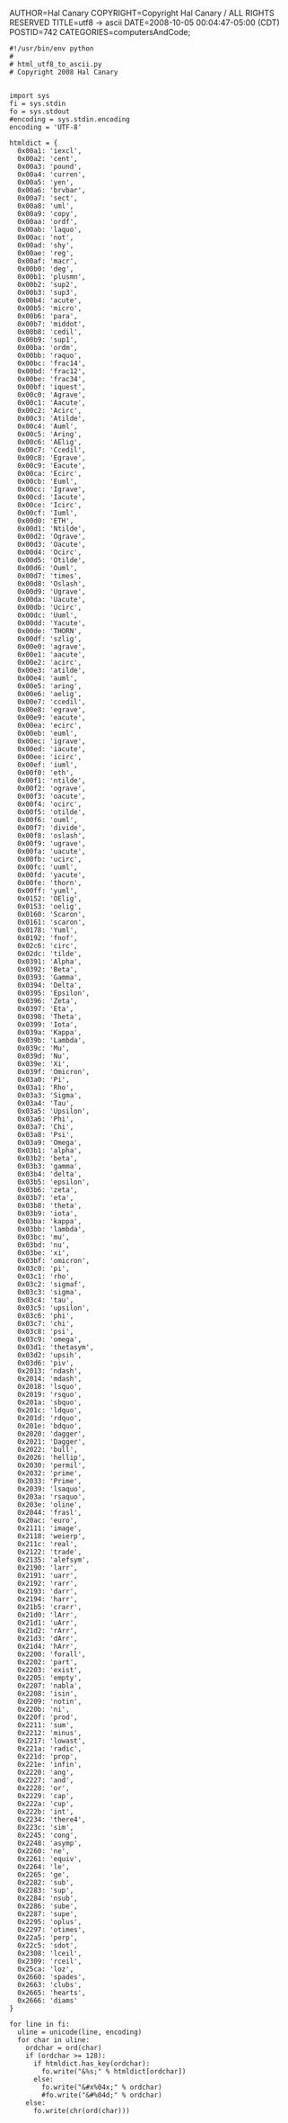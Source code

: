 AUTHOR=Hal Canary
COPYRIGHT=Copyright Hal Canary / ALL RIGHTS RESERVED
TITLE=utf8 → ascii
DATE=2008-10-05 00:04:47-05:00 (CDT)
POSTID=742
CATEGORIES=computersAndCode;

    #!/usr/bin/env python
    #
    # html_utf8_to_ascii.py
    # Copyright 2008 Hal Canary
    
    
    import sys
    fi = sys.stdin
    fo = sys.stdout
    #encoding = sys.stdin.encoding
    encoding = 'UTF-8'
    
    htmldict = {
      0x00a1: 'iexcl',
      0x00a2: 'cent',
      0x00a3: 'pound',
      0x00a4: 'curren',
      0x00a5: 'yen',
      0x00a6: 'brvbar',
      0x00a7: 'sect',
      0x00a8: 'uml',
      0x00a9: 'copy',
      0x00aa: 'ordf',
      0x00ab: 'laquo',
      0x00ac: 'not',
      0x00ad: 'shy',
      0x00ae: 'reg',
      0x00af: 'macr',
      0x00b0: 'deg',
      0x00b1: 'plusmn',
      0x00b2: 'sup2',
      0x00b3: 'sup3',
      0x00b4: 'acute',
      0x00b5: 'micro',
      0x00b6: 'para',
      0x00b7: 'middot',
      0x00b8: 'cedil',
      0x00b9: 'sup1',
      0x00ba: 'ordm',
      0x00bb: 'raquo',
      0x00bc: 'frac14',
      0x00bd: 'frac12',
      0x00be: 'frac34',
      0x00bf: 'iquest',
      0x00c0: 'Agrave',
      0x00c1: 'Aacute',
      0x00c2: 'Acirc',
      0x00c3: 'Atilde',
      0x00c4: 'Auml',
      0x00c5: 'Aring',
      0x00c6: 'AElig',
      0x00c7: 'Ccedil',
      0x00c8: 'Egrave',
      0x00c9: 'Eacute',
      0x00ca: 'Ecirc',
      0x00cb: 'Euml',
      0x00cc: 'Igrave',
      0x00cd: 'Iacute',
      0x00ce: 'Icirc',
      0x00cf: 'Iuml',
      0x00d0: 'ETH',
      0x00d1: 'Ntilde',
      0x00d2: 'Ograve',
      0x00d3: 'Oacute',
      0x00d4: 'Ocirc',
      0x00d5: 'Otilde',
      0x00d6: 'Ouml',
      0x00d7: 'times',
      0x00d8: 'Oslash',
      0x00d9: 'Ugrave',
      0x00da: 'Uacute',
      0x00db: 'Ucirc',
      0x00dc: 'Uuml',
      0x00dd: 'Yacute',
      0x00de: 'THORN',
      0x00df: 'szlig',
      0x00e0: 'agrave',
      0x00e1: 'aacute',
      0x00e2: 'acirc',
      0x00e3: 'atilde',
      0x00e4: 'auml',
      0x00e5: 'aring',
      0x00e6: 'aelig',
      0x00e7: 'ccedil',
      0x00e8: 'egrave',
      0x00e9: 'eacute',
      0x00ea: 'ecirc',
      0x00eb: 'euml',
      0x00ec: 'igrave',
      0x00ed: 'iacute',
      0x00ee: 'icirc',
      0x00ef: 'iuml',
      0x00f0: 'eth',
      0x00f1: 'ntilde',
      0x00f2: 'ograve',
      0x00f3: 'oacute',
      0x00f4: 'ocirc',
      0x00f5: 'otilde',
      0x00f6: 'ouml',
      0x00f7: 'divide',
      0x00f8: 'oslash',
      0x00f9: 'ugrave',
      0x00fa: 'uacute',
      0x00fb: 'ucirc',
      0x00fc: 'uuml',
      0x00fd: 'yacute',
      0x00fe: 'thorn',
      0x00ff: 'yuml',
      0x0152: 'OElig',
      0x0153: 'oelig',
      0x0160: 'Scaron',
      0x0161: 'scaron',
      0x0178: 'Yuml',
      0x0192: 'fnof',
      0x02c6: 'circ',
      0x02dc: 'tilde',
      0x0391: 'Alpha',
      0x0392: 'Beta',
      0x0393: 'Gamma',
      0x0394: 'Delta',
      0x0395: 'Epsilon',
      0x0396: 'Zeta',
      0x0397: 'Eta',
      0x0398: 'Theta',
      0x0399: 'Iota',
      0x039a: 'Kappa',
      0x039b: 'Lambda',
      0x039c: 'Mu',
      0x039d: 'Nu',
      0x039e: 'Xi',
      0x039f: 'Omicron',
      0x03a0: 'Pi',
      0x03a1: 'Rho',
      0x03a3: 'Sigma',
      0x03a4: 'Tau',
      0x03a5: 'Upsilon',
      0x03a6: 'Phi',
      0x03a7: 'Chi',
      0x03a8: 'Psi',
      0x03a9: 'Omega',
      0x03b1: 'alpha',
      0x03b2: 'beta',
      0x03b3: 'gamma',
      0x03b4: 'delta',
      0x03b5: 'epsilon',
      0x03b6: 'zeta',
      0x03b7: 'eta',
      0x03b8: 'theta',
      0x03b9: 'iota',
      0x03ba: 'kappa',
      0x03bb: 'lambda',
      0x03bc: 'mu',
      0x03bd: 'nu',
      0x03be: 'xi',
      0x03bf: 'omicron',
      0x03c0: 'pi',
      0x03c1: 'rho',
      0x03c2: 'sigmaf',
      0x03c3: 'sigma',
      0x03c4: 'tau',
      0x03c5: 'upsilon',
      0x03c6: 'phi',
      0x03c7: 'chi',
      0x03c8: 'psi',
      0x03c9: 'omega',
      0x03d1: 'thetasym',
      0x03d2: 'upsih',
      0x03d6: 'piv',
      0x2013: 'ndash',
      0x2014: 'mdash',
      0x2018: 'lsquo',
      0x2019: 'rsquo',
      0x201a: 'sbquo',
      0x201c: 'ldquo',
      0x201d: 'rdquo',
      0x201e: 'bdquo',
      0x2020: 'dagger',
      0x2021: 'Dagger',
      0x2022: 'bull',
      0x2026: 'hellip',
      0x2030: 'permil',
      0x2032: 'prime',
      0x2033: 'Prime',
      0x2039: 'lsaquo',
      0x203a: 'rsaquo',
      0x203e: 'oline',
      0x2044: 'frasl',
      0x20ac: 'euro',
      0x2111: 'image',
      0x2118: 'weierp',
      0x211c: 'real',
      0x2122: 'trade',
      0x2135: 'alefsym',
      0x2190: 'larr',
      0x2191: 'uarr',
      0x2192: 'rarr',
      0x2193: 'darr',
      0x2194: 'harr',
      0x21b5: 'crarr',
      0x21d0: 'lArr',
      0x21d1: 'uArr',
      0x21d2: 'rArr',
      0x21d3: 'dArr',
      0x21d4: 'hArr',
      0x2200: 'forall',
      0x2202: 'part',
      0x2203: 'exist',
      0x2205: 'empty',
      0x2207: 'nabla',
      0x2208: 'isin',
      0x2209: 'notin',
      0x220b: 'ni',
      0x220f: 'prod',
      0x2211: 'sum',
      0x2212: 'minus',
      0x2217: 'lowast',
      0x221a: 'radic',
      0x221d: 'prop',
      0x221e: 'infin',
      0x2220: 'ang',
      0x2227: 'and',
      0x2228: 'or',
      0x2229: 'cap',
      0x222a: 'cup',
      0x222b: 'int',
      0x2234: 'there4',
      0x223c: 'sim',
      0x2245: 'cong',
      0x2248: 'asymp',
      0x2260: 'ne',
      0x2261: 'equiv',
      0x2264: 'le',
      0x2265: 'ge',
      0x2282: 'sub',
      0x2283: 'sup',
      0x2284: 'nsub',
      0x2286: 'sube',
      0x2287: 'supe',
      0x2295: 'oplus',
      0x2297: 'otimes',
      0x22a5: 'perp',
      0x22c5: 'sdot',
      0x2308: 'lceil',
      0x2309: 'rceil',
      0x25ca: 'loz',
      0x2660: 'spades',
      0x2663: 'clubs',
      0x2665: 'hearts',
      0x2666: 'diams'
    }
    
    for line in fi:
      uline = unicode(line, encoding)
      for char in uline:
        ordchar = ord(char)
        if (ordchar >= 128):
          if htmldict.has_key(ordchar):
            fo.write("&%s;" % htmldict[ordchar])
          else:
            fo.write("&#x%04x;" % ordchar)
            #fo.write("&#%04d;" % ordchar)
        else:
          fo.write(chr(ord(char)))
